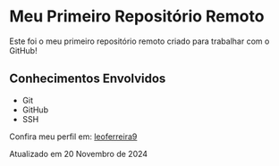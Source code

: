 # Meu Primeiro Repositório Remoto

Este foi o meu primeiro repositório remoto criado para trabalhar com o GitHub!

## Conhecimentos Envolvidos

- Git
- GitHub
- SSH

Confira meu perfil em: [leoferreira9](https://github.com/leoferreira9)

Atualizado em 20 Novembro de 2024